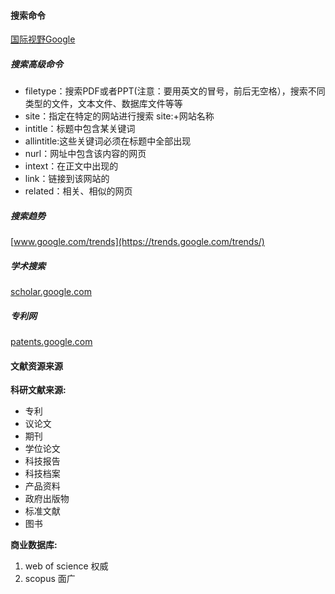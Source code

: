 #### 搜索命令

[国际视野Google](https://www.google.com/ncr/)

##### 搜索高级命令
- filetype：搜索PDF或者PPT(注意：要用英文的冒号，前后无空格），搜索不同类型的文件，文本文件、数据库文件等等
- site：指定在特定的网站进行搜索 site:+网站名称
- intitle：标题中包含某关键词
- allintitle:这些关键词必须在标题中全部出现
- nurl：网址中包含该内容的网页
- intext：在正文中出现的
- link：链接到该网站的
- related：相关、相似的网页

##### 搜索趋势
[www.google.com/trends](https://trends.google.com/trends/)

##### 学术搜索
[scholar.google.com](https://scholar.google.com/)

##### 专利网
[patents.google.com](https://patents.google.com/)

#### 文献资源来源

**科研文献来源:**
- 专利
- 议论文
- 期刊
- 学位论文
- 科技报告
- 科技档案
- 产品资料
- 政府出版物
- 标准文献
- 图书

**商业数据库:**
1. web of science 权威
2. scopus 面广
